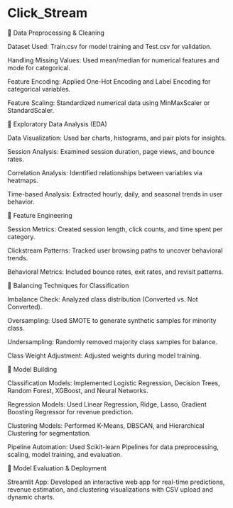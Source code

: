 # Click_Stream

🔹 Data Preprocessing & Cleaning

Dataset Used: Train.csv for model training and Test.csv for validation.

Handling Missing Values: Used mean/median for numerical features and mode for categorical.

Feature Encoding: Applied One-Hot Encoding and Label Encoding for categorical variables.

Feature Scaling: Standardized numerical data using MinMaxScaler or StandardScaler.

🔹 Exploratory Data Analysis (EDA)

Data Visualization: Used bar charts, histograms, and pair plots for insights.

Session Analysis: Examined session duration, page views, and bounce rates.

Correlation Analysis: Identified relationships between variables via heatmaps.

Time-based Analysis: Extracted hourly, daily, and seasonal trends in user behavior.

🔹 Feature Engineering

Session Metrics: Created session length, click counts, and time spent per category.

Clickstream Patterns: Tracked user browsing paths to uncover behavioral trends.

Behavioral Metrics: Included bounce rates, exit rates, and revisit patterns.

🔹 Balancing Techniques for Classification

Imbalance Check: Analyzed class distribution (Converted vs. Not Converted).

Oversampling: Used SMOTE to generate synthetic samples for minority class.

Undersampling: Randomly removed majority class samples for balance.

Class Weight Adjustment: Adjusted weights during model training.

🔹 Model Building

Classification Models: Implemented Logistic Regression, Decision Trees, Random Forest, XGBoost, and Neural Networks.

Regression Models: Used Linear Regression, Ridge, Lasso, Gradient Boosting Regressor for revenue prediction.

Clustering Models: Performed K-Means, DBSCAN, and Hierarchical Clustering for segmentation.

Pipeline Automation: Used Scikit-learn Pipelines for data preprocessing, scaling, model training, and evaluation.

🔹 Model Evaluation & Deployment

Streamlit App: Developed an interactive web app for real-time predictions, revenue estimation, and clustering visualizations with CSV upload and dynamic charts.

